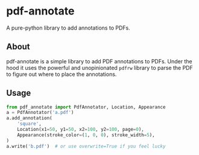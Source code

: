 # pdf-annotate
A pure-python library to add annotations to PDFs.

## About
pdf-annotate is a simple library to add PDF annotations to PDFs. Under the hood
it uses the powerful and unopinionated `pdfrw` library to parse the PDF to
figure out where to place the annotations.

## Usage
```python
from pdf_annotate import PdfAnnotator, Location, Appearance
a = PdfAnnotator('a.pdf')
a.add_annotation(
    'square',
    Location(x1=50, y1=50, x2=100, y2=100, page=0),
    Appearance(stroke_color=(1, 0, 0), stroke_width=5),
)
a.write('b.pdf')  # or use overwrite=True if you feel lucky
```
